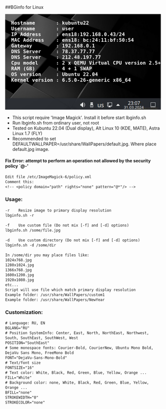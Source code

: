 
##BGinfo for Linux

![lbginfo](lbginfo.jpg)

* This script require 'Image Magick'. Install it before start lbginfo.sh
* Run lbginfo.sh from ordinary user, not root
* Tested on Kubuntu 22.04 (Dual display), Alt Linux 10 (KDE, MATE), Astra Linux 1.7 (FLY)
* Recommended to set DEFAULTWALLPAPER=/usr/share/WallPapers/default.jpg. Where place default.jpg image.

#### Fix Error: attempt to perform an operation not allowed by the security policy `@-'
```
Edit file /etc/ImageMagick-6/policy.xml
Comment this:
<!-- <policy domain="path" rights="none" pattern="@*"/> -->
```


### Usage:
```
-r    Resize image to primary display resolution
lbginfo.sh -r

-f    Use custom file (Do not mix [-f] and [-d] options)
lbginfo.sh /some/file.jpg

-d    Use custom directory (Do not mix [-f] and [-d] options)
lbginfo.sh -d /some/dir

In /some/dir you may place files like:
1024x768.jpg
1280x1024.jpg
1366x768.jpg
1600x1200.jpg
1920x1080.jpg
etc...
Script will use file which match primary display resolution
Example folder: /usr/share/WallPapers/custom1
Example folder: /usr/share/WallPapers/NewYear
```

### Customization:
```
# Language: RU, EN
BGLANG="RU"
# Position SystemInfo: Center, East, North, NorthEast, Northwest, South, SouthEast, SouthWest, West
POSITION="SouthEast"
# Some monospace fonts: Courier-Bold, CourierNew, Ubuntu Mono Bold, DejaVu Sans Mono, FreeMono Bold
FONT="DejaVu-Sans-Mono-Bold"
# Text/font size
FONTSIZE="16"
# Text color: White, Black, Red, Green, Blue, Yellow, Orange ...
FILL="White"
# Background color: none, White, Black, Red, Green, Blue, Yellow, Orange ...
BFILL="none"
STROKEWIDTH="0"
STROKECOLOR="none"
```